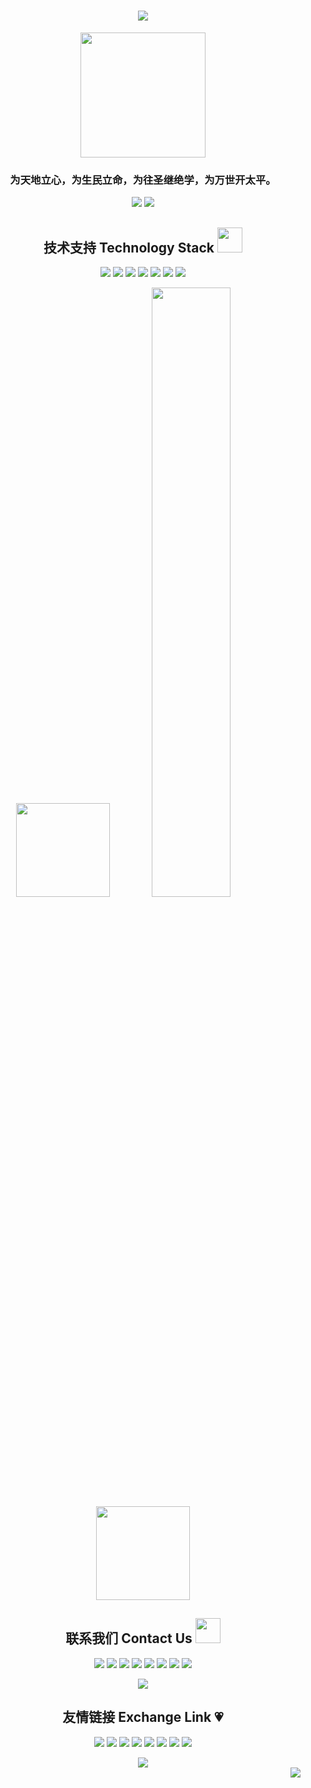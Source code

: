 <h1 align="center">
  <a href="https://github.com/aaox/">
    <img src="https://readme-typing-svg.herokuapp.com/?lines=🙋欢迎光临俭静书院!;&center=true&size=30">
  </a>
</h1>
<div align="center">
  <img width="200" src="https://avatars.githubusercontent.com/u/123862023?v=4" /> </div>

<h3 align="center">为天地立心，为生民立命，为往圣继绝学，为万世开太平。</h3>

<p align = "center">
<img src = "https://github-readme-stats.vercel.app/api?username=aaox&show_icons=true&theme=tokyonight&line_height=27">
<img src = "https://github-readme-stats.vercel.app/api/top-langs/?username=aaox&theme=radical">
</p>

<h2 align="center">技术支持 Technology Stack <img src="https://media.giphy.com/media/WUlplcMpOCEmTGBtBW/giphy.gif" width="40"></h2>

<p align="center">
<img src="https://img.shields.io/badge/C-00599C?style=flat-square&logo=c&logoColor=white"/>
<img src="https://img.shields.io/badge/-java-E34A86?style=flat-square&logo=java"/>
<img src="https://img.shields.io/badge/-C++-00599C?style=flat-square&logo=c"/>
<img src="https://img.shields.io/badge/-HTML5-E34F26?style=flat-square&logo=html5&logoColor=white"/>
<img src="https://img.shields.io/badge/-CSS3-1572B6?style=flat-square&logo=css3"/>
<img src="https://img.shields.io/badge/-Bootstrap-563D7C?style=flat-square&logo=bootstrap"/>
<img src="https://img.shields.io/badge/-Heroku-430098?style=flat-square&logo=heroku"/>
</p>

<div align="center">
  <img width="150" src="https://cdn.jsdelivr.net/gh/sun0225SUN/photos/images/202108300310676.png" />
  <img width="50%" src="https://github-readme-streak-stats.herokuapp.com/?user=aaox&show_icons=true&locale=en&layout=compact&theme=radical&line_height=0" />
  <img width="150" src="https://cdn.jsdelivr.net/gh/sun0225SUN/photos/images/202108300312623.png" />
</div>

<h2 align="center">联系我们 Contact Us <img src="https://media.giphy.com/media/mGcNjsfWAjY5AEZNw6/giphy.gif" width="40"></h2>

<p align="center">
  <a href="https://weibo.com/u/6384424288"><img src="https://img.shields.io/badge/-%E6%96%B0%E6%B5%AA%E5%BE%AE%E5%8D%9A-red" /></a>
  <a href="https://space.bilibili.com/549606798"><img src="https://img.shields.io/badge/-%E5%93%94%E5%93%A9%E5%93%94%E5%93%A9-orange" /></a>
  <a href="https://www.toutiao.com/c/user/token/MS4wLjABAAAAPCXkHrMPiap6lTTa5EKfUZKlkpI3dC3mwjF9K9oAkf8/?source=profile"><img src="https://img.shields.io/badge/-%E4%BB%8A%E6%97%A5%E5%A4%B4%E6%9D%A1-yellow" /></a>
  <a href="https://www.zhihu.com/people/aletezhu-bian-fu"><img src="https://img.shields.io/badge/-%E7%9F%A5%E4%B9%8E-yellowgreen" /></a>
  <a href="https://www.ximalaya.com/zhubo/136903362"><img src="https://img.shields.io/badge/-%E5%96%9C%E9%A9%AC%E6%8B%89%E9%9B%85-green" /></a>
  <a href="http://mp.weixin.qq.com/profile?src=3&timestamp=1674885738&ver=1&signature=y0Y3oop-ve0qhHyvzUcp9s3XebfnJIsPpTTud4VHE-urZsiU-rRydo3RvMJ9-cNpaQEbE8mhO0KmhfGwbLbWFA=="><img src="https://img.shields.io/badge/-%E5%BE%AE%E4%BF%A1%E5%85%AC%E4%BC%97%E5%8F%B7-brightgreen" /></a>
  <a href="https://facebook.com/"><img src="https://img.shields.io/badge/-Facebook-blue" /></a>
  <a href="https://github.com/aaox/"><img src="https://img.shields.io/badge/-GitHub-lightgrey" /></a>
</p>

<div align="center"> <img src="https://github-profile-trophy.vercel.app/?username=aaox&theme=radical" /> </div>

<h2 align="center">友情链接 Exchange Link 💗</h2>
<p align="center">
<img src="https://img.shields.io/badge/-JavaScript-black?style=flat-square&logo=javascript"/>
<img src="https://img.shields.io/badge/-Nodejs-black?style=flat-square&logo=Node.js"/>
<img src="https://img.shields.io/badge/-Expressjs-black?style=flat-square&logo=Express.js"/>
<img src="https://img.shields.io/badge/-React-black?style=flat-square&logo=react"/>
<img src="https://img.shields.io/badge/-MongoDB-black?style=flat-square&logo=mongodb"/>
<img src="https://img.shields.io/badge/-MySQL-black?style=flat-square&logo=mysql"/>
<img src="https://img.shields.io/badge/-Git-black?style=flat-square&logo=git"/>
<img src="https://img.shields.io/badge/-GitHub-black?style=flat-square&logo=github"/>
</p>

<div align="center"> <img src="https://github-readme-activity-graph.cyclic.app/graph?username=aaox&theme=dracula" /> </div>

<div align="right"> <img src="https://visitor-badge.glitch.me/badge?page_id=aaox" /> </div>
